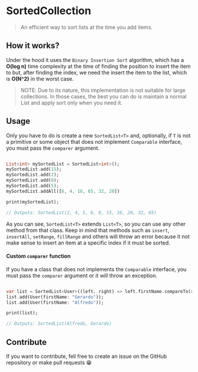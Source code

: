 # SortedCollection
> An efficient way to sort lists at the time you add items.


## How it works?
Under the hood it uses the `Binary Insertion Sort` algorithm, which has a **O(log n)** time complexity at the time of finding the position to insert the item to but, after finding the index, we need the insert the item to the list, which is **O(N^2)** in the worst case.
> NOTE: Due to its nature, this implementation is not suitable for large collections. In those cases, the best you can do is maintain a normal List and apply sort only when you need it.

## Usage  
 Only you have to do is create a new `SortedList<T>` and, optionally, if `T` is not a primitive or some object that does not implement `Comparable` interface, you must pass the `comparer` argument.

```dart

List<int> mySortedList = SortedList<int>();
mySortedList.add(15);
mySortedList.add(2);
mySortedList.add(8);
mySortedList.add(5);
mySortedList.addAll([6, 4, 16, 65, 32, 20])

print(mySortedList);

// Outputs: SortedList(2, 4, 5, 6, 8, 15, 16, 20, 32, 65)

```

As you can see, `SortedList<T>` extends `List<T>`, so you can use any other method from that class. Keep in mind that methods such as `insert`, `insertAll`, `setRange`, `fillRange` and others will throw an error because it not make sense to insert an item at a specific index if it must be sorted. 

#### Custom `comparer` function
If you have a class that does not implements the `Comparable` interface, you must pass the `comparer` argument or it will throw an exception.

  ```dart

var list = SortedList<User>((left, right) => left.firstName.compareTo(right.firstName));
list.add(User(firstName: "Gerardo"));
list.add(User(firstName: "Alfredo"));

print(list);

// Outputs: SortedList(Alfredo, Gerardo)

```

## Contribute
If you want to contribute, fell free to create an issue on the GitHub repository or make pull requests 😁